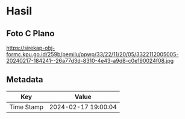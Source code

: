 # Hasil

## Foto C Plano

https://sirekap-obj-formc.kpu.go.id/259b/pemilu/ppwp/33/22/11/20/05/3322112005005-20240217-184241--26a77d3d-8310-4e43-a9d8-c0e190024f08.jpg


## Metadata

| Key        | Value               |
| ---------- | ------------------- |
| Time Stamp | 2024-02-17 19:00:04 |



